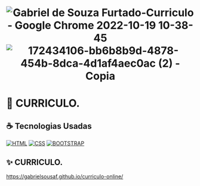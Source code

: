 <h1 align="center" width:100%>

![Gabriel de Souza Furtado-Curriculo - Google Chrome 2022-10-19 10-38-45](https://user-images.githubusercontent.com/97768716/196744351-0cd149ba-7523-4288-ac07-eeda6456062a.gif)
![172434106-bb6b8b9d-4878-454b-8dca-4d1af4aec0ac (2) - Copia](https://user-images.githubusercontent.com/97768716/196744409-a5955f8c-6a63-4848-a6f6-b773048c0704.png)


 # 📱 CURRICULO.


## ☕ Tecnologias Usadas

[![HTML](https://img.shields.io/badge/HTML5-E34F26?style=for-the-badge&logo=html5&logoColor=white)](#)
[![CSS](https://img.shields.io/badge/CSS3-1572B6?style=for-the-badge&logo=css3&logoColor=white)](#)
[![BOOTSTRAP](https://img.shields.io/badge/Bootstrap-563D7C?style=for-the-badge&logo=bootstrap&logoColor=white)](#)

## ✨ CURRICULO.
https://gabrielsousaf.github.io/curriculo-online/
